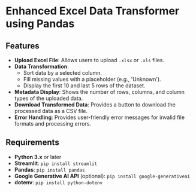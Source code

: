 # Enhanced Excel Data Transformer using Pandas

## Features
- **Upload Excel File**: Allows users to upload `.xlsx` or `.xls` files.
- **Data Transformation**:
  - Sort data by a selected column.
  - Fill missing values with a placeholder (e.g., 'Unknown').
  - Display the first 10 and last 5 rows of the dataset.
- **Metadata Display**: Shows the number of rows, columns, and column types of the uploaded data.
- **Download Transformed Data**: Provides a button to download the processed data as a CSV file.
- **Error Handling**: Provides user-friendly error messages for invalid file formats and processing errors.

## Requirements
- **Python 3.x** or later
- **Streamlit**: `pip install streamlit`
- **Pandas**: `pip install pandas`
- **Google Generative AI API** (optional): `pip install google-generativeai`
- **dotenv**: `pip install python-dotenv`


